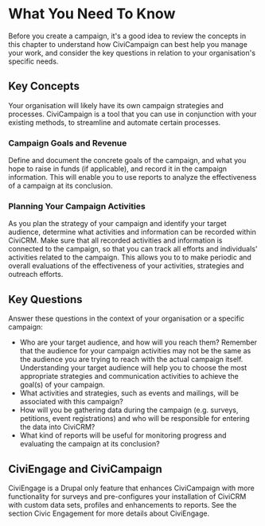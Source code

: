 What You Need To Know
=====================

Before you create a campaign, it's a good idea to review the concepts in
this chapter to understand how CiviCampaign can best help you manage
your work, and consider the key questions in relation to your
organisation's specific needs.

Key Concepts
------------

Your organisation will likely have its own campaign strategies and
processes. CiviCampaign is a tool that you can use in conjunction with
your existing methods, to streamline and automate certain processes.

### Campaign Goals and Revenue

Define and document the concrete goals of the campaign, and what you
hope to raise in funds (if applicable), and record it in the campaign
information. This will enable you to use reports to analyze the
effectiveness of a campaign at its conclusion.

### Planning Your Campaign Activities

As you plan the strategy of your campaign and identify your target
audience, determine what activities and information can be recorded
within CiviCRM. Make sure that all recorded activities and information
is connected to the campaign, so that you can track all efforts and
individuals' activities related to the campaign. This allows you to to
make periodic and overall evaluations of the effectiveness of your
activities, strategies and outreach efforts.

Key Questions
--------------

Answer these questions in the context of your organisation or a specific
campaign:

-   Who are your target audience, and how will you reach them? Remember
    that the audience for your campaign activities may not be the same
    as the audience you are trying to reach with the actual campaign
    itself. Understanding your target audience will help you to choose
    the most appropriate strategies and communication activities to
    achieve the goal(s) of your campaign.
-   What activities and strategies, such as events and mailings, will be
    associated with this campaign?
-   How will you be gathering data during the campaign (e.g. surveys,
    petitions, event registrations) and who will be responsible for
    entering the data into CiviCRM?
-   What kind of reports will be useful for monitoring progress and
    evaluating the campaign at its conclusion?

CiviEngage and CiviCampaign
---------------------------

CiviEngage is a Drupal only feature that enhances CiviCampaign with more
functionality for surveys and pre-configures your installation of
CiviCRM with custom data sets, profiles and enhancements to reports. See
the section Civic Engagement for more details about CiviEngage.


